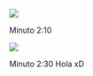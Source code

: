 
![](https://youtu.be/aL-EmKuB078?si=TPFqnWKmXc1jKbRz)

Minuto 2:10

![](https://youtu.be/xi94v_jl26U?si=bD97mqsgeX6QNEXR)

Minuto 2:30
Hola xD